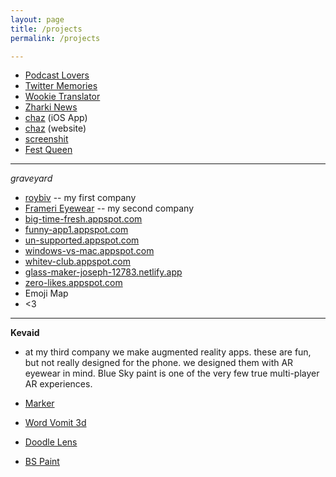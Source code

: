 ```yaml
---
layout: page
title: /projects
permalink: /projects

---
```




- [Podcast Lovers](http://podcastlovers.com)
- [Twitter Memories](http://twittermemories.com)
- [Wookie Translator](https://wookietranslator.com)
- [Zharki News](https://www.zharki.net)
- [chaz](https://apps.apple.com/us/app/chaz-recommendations/id1234092253) (iOS App)
- [chaz](https://www.chaz.co) (website)
- [screenshit](http://github.com/kevando/screenshit)
- [Fest Queen](https://apps.apple.com/us/app/fest-queen/id1223610734)


---

_graveyard_

- [roybiv](www.roybiv.net) -- my first company
- [Frameri Eyewear](www.instagram.com/frameri) -- my second company
- [big-time-fresh.appspot.com](http://big-time-fresh.appspot.com)
- [funny-app1.appspot.com](http://funny-app1.appspot.com/)
- [un-supported.appspot.com](http://un-supported.appspot.com/)
- [windows-vs-mac.appspot.com](http://windows-vs-mac.appspot.com) 
- [whitev-club.appspot.com](http://whitev-club.appspot.com)
- [glass-maker-joseph-12783.netlify.app](https://glass-maker-joseph-12783.netlify.app/)
- [zero-likes.appspot.com](http://zero-likes.appspot.com/)
- Emoji Map
- <3

---

**Kevaid**



- at my third company we make augmented reality apps. these are fun, but not really designed for the phone. we designed them with AR eyewear in mind. Blue Sky paint is one of the very few true multi-player AR experiences.

- [Marker](https://twitter.com/kevando_/status/914350723428704256)
- [Word Vomit 3d](https://apps.apple.com/us/app/word-vomit-3d/id1314707004)
- [Doodle Lens](http://doodlelens.app)
- [BS Paint](http://bspaint.net)


